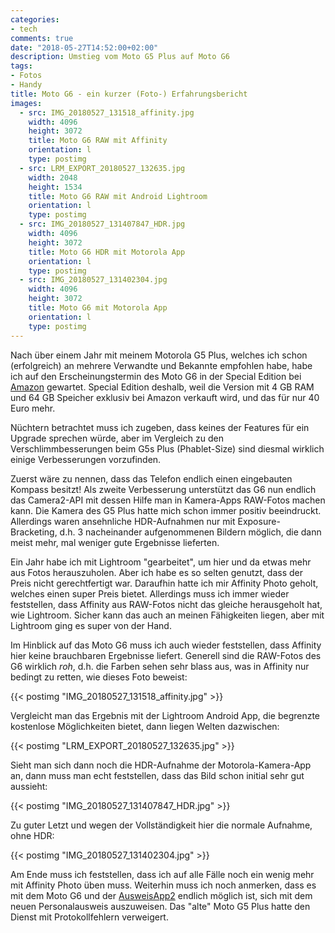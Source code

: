 ```yaml
---
categories:
- tech
comments: true
date: "2018-05-27T14:52:00+02:00"
description: Umstieg vom Moto G5 Plus auf Moto G6
tags:
- Fotos
- Handy
title: Moto G6 - ein kurzer (Foto-) Erfahrungsbericht
images:
  - src: IMG_20180527_131518_affinity.jpg
    width: 4096
    height: 3072
    title: Moto G6 RAW mit Affinity
    orientation: l
    type: postimg
  - src: LRM_EXPORT_20180527_132635.jpg
    width: 2048
    height: 1534
    title: Moto G6 RAW mit Android Lightroom
    orientation: l
    type: postimg
  - src: IMG_20180527_131407847_HDR.jpg
    width: 4096
    height: 3072
    title: Moto G6 HDR mit Motorola App
    orientation: l
    type: postimg
  - src: IMG_20180527_131402304.jpg
    width: 4096
    height: 3072
    title: Moto G6 mit Motorola App
    orientation: l
    type: postimg
---
```


Nach über einem Jahr mit meinem Motorola G5 Plus, welches ich schon (erfolgreich) an mehrere Verwandte und Bekannte empfohlen habe, habe ich auf den Erscheinungstermin des Moto G6 in der Special Edition bei [Amazon][amazonG6] gewartet. Special Edition deshalb, weil die Version mit 4 GB RAM und 64 GB Speicher exklusiv bei Amazon verkauft wird, und das für nur 40 Euro mehr.

Nüchtern betrachtet muss ich zugeben, dass keines der Features für ein Upgrade sprechen würde, aber im Vergleich zu den Verschlimmbesserungen beim G5s Plus (Phablet-Size) sind diesmal wirklich einige Verbesserungen vorzufinden.

Zuerst wäre zu nennen, dass das Telefon endlich einen eingebauten Kompass besitzt! Als zweite Verbesserung unterstützt das G6 nun endlich das Camera2-API mit dessen Hilfe man in Kamera-Apps RAW-Fotos machen kann. Die Kamera des G5 Plus hatte mich schon immer positiv beeindruckt. Allerdings waren ansehnliche HDR-Aufnahmen nur mit Exposure-Bracketing, d.h. 3 nacheinander aufgenommenen Bildern möglich, die dann meist mehr, mal weniger gute Ergebnisse lieferten.

Ein Jahr habe ich mit Lightroom "gearbeitet", um hier und da etwas mehr aus Fotos herauszuholen. Aber ich habe es so selten genutzt, dass der Preis nicht gerechtfertigt war. Daraufhin hatte ich mir Affinity Photo geholt, welches einen super Preis bietet. Allerdings muss ich immer wieder feststellen, dass Affinity aus RAW-Fotos nicht das gleiche herausgeholt hat, wie Lightroom. Sicher kann das auch an meinen Fähigkeiten liegen, aber mit Lightroom ging es super von der Hand.

Im Hinblick auf das Moto G6 muss ich auch wieder feststellen, dass Affinity hier keine brauchbaren Ergebnisse liefert. Generell sind die RAW-Fotos des G6 wirklich _roh_, d.h. die Farben sehen sehr blass aus, was in Affinity nur bedingt zu retten, wie dieses Foto beweist:

{{< postimg "IMG_20180527_131518_affinity.jpg" >}}

Vergleicht man das Ergebnis mit der Lightroom Android App, die begrenzte kostenlose Möglichkeiten bietet, dann liegen Welten dazwischen:   

{{< postimg "LRM_EXPORT_20180527_132635.jpg" >}}

Sieht man sich dann noch die HDR-Aufnahme der Motorola-Kamera-App an, dann muss man echt feststellen, dass das Bild schon initial sehr gut aussieht:

{{< postimg "IMG_20180527_131407847_HDR.jpg" >}}

Zu guter Letzt und wegen der Vollständigkeit hier die normale Aufnahme, ohne HDR:

{{< postimg "IMG_20180527_131402304.jpg" >}}

Am Ende muss ich feststellen, dass ich auf alle Fälle noch ein wenig mehr mit Affinity Photo üben muss. Weiterhin muss ich noch anmerken, dass es mit dem Moto G6 und der [AusweisApp2][ausweisapp] endlich möglich ist, sich mit dem neuen Personalausweis auszuweisen. Das "alte" Moto G5 Plus hatte den Dienst mit Protokollfehlern verweigert.

[amazonG6]: https://amzn.to/2xfxQer
[ausweisapp]: https://play.google.com/store/apps/details?id=com.governikus.ausweisapp2&hl=de
